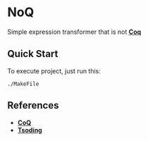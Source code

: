 # NoQ

Simple expression transformer that is not **[Coq](https://coq.inria.fr/)**

## Quick Start

To execute project, just run this:
```fish
./MakeFile
```

## References

- **[CoQ](https://coq.inria.fr/)**
- **[Tsoding](https://github.com/tsoding/Noq)**
